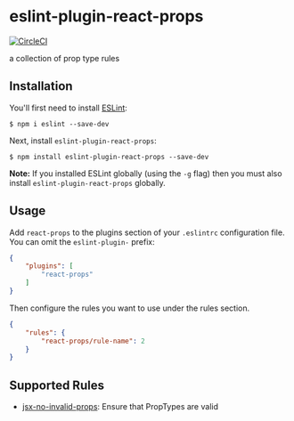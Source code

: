 # eslint-plugin-react-props

[![CircleCI](https://circleci.com/gh/craigbilner/eslint-plugin-react-props.svg?style=svg)](https://circleci.com/gh/craigbilner/eslint-plugin-react-props)

a collection of prop type rules

## Installation

You'll first need to install [ESLint](http://eslint.org):

```
$ npm i eslint --save-dev
```

Next, install `eslint-plugin-react-props`:

```
$ npm install eslint-plugin-react-props --save-dev
```

**Note:** If you installed ESLint globally (using the `-g` flag) then you must also install `eslint-plugin-react-props` globally.

## Usage

Add `react-props` to the plugins section of your `.eslintrc` configuration file. You can omit the `eslint-plugin-` prefix:

```json
{
    "plugins": [
        "react-props"
    ]
}
```


Then configure the rules you want to use under the rules section.

```json
{
    "rules": {
        "react-props/rule-name": 2
    }
}
```

## Supported Rules

* [jsx-no-invalid-props](docs/rules/jsx-no-invalid-props.md): Ensure that PropTypes are valid





